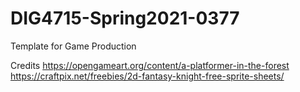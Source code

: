 # DIG4715-Spring2021-0377
Template for Game Production

Credits
https://opengameart.org/content/a-platformer-in-the-forest
https://craftpix.net/freebies/2d-fantasy-knight-free-sprite-sheets/
